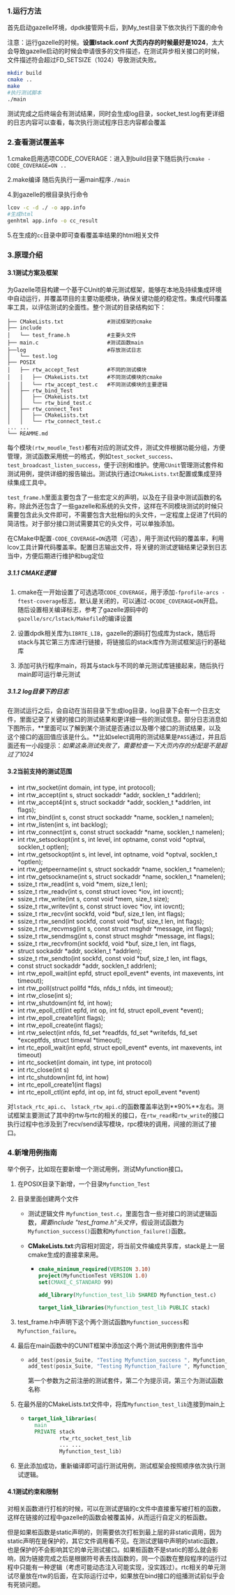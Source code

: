 ### 1.运行方法

首先启动gazelle环境，dpdk接管网卡后，到My_test目录下依次执行下面的命令

注意：运行gazelle的时候。**设置lstack.conf 大页内存的时候最好是1024**，太大会导致gazelle启动的时候会申请很多的文件描述，在测试异步相关接口的时候，文件描述符会超过FD_SETSIZE（1024）导致测试失败。

```bash
mkdir build
cmake ..
make
#执行测试脚本
./main
```

测试完成之后终端会有测试结果，同时会生成log目录，socket_test.log有更详细的日志内容可以查看，每次执行测试程序日志内容都会覆盖

### 2.查看测试覆盖率 

1.cmake启用选项CODE_COVERAGE：进入到build目录下随后执行`cmake -CODE_COVERAGE=ON ..` 

2.make编译 随后先执行一遍main程序`./main`

4.到gazelle的根目录执行命令

```bash
lcov -c -d ./ -o app.info
#生成html
genhtml app.info -o cc_result
```

5.在生成的`cc`目录中即可查看覆盖率结果的html相关文件

### 3.原理介绍

#### 3.1测试方案及框架

​	为Gazelle项目构建一个基于CUnit的单元测试框架，能够在本地及持续集成环境中自动运行，并覆盖项目的主要功能模块，确保关键功能的稳定性。集成代码覆盖率工具，以评估测试的全面性。整个测试的目录结构如下：

```
├── CMakeLists.txt				#测试框架的cmake
├── include
│   └── test_frame.h			#主要头文件
├── main.c						#测试函数main
├──log							#存放测试日志
│   └── test.log
├── POSIX
│   ├── rtw_accept_Test			#不同的测试模块
│   │   ├── CMakeLists.txt		#不同测试模块的cmake
│   │   └── rtw_accept_test.c	#不同测试模块的主要逻辑
│   ├── rtw_bind_Test
│   │   ├── CMakeLists.txt
│   │   └── rtw_bind_test.c
│   ├── rtw_connect_Test
│   │   ├── CMakeLists.txt
│   │   └── rtw_connect_test.c
... ...
└── REAMME.md
```

​	每个模块`(rtw_moudle_Test)`都有对应的测试文件，测试文件根据功能分组，方便管理，测试函数采用统一的格式，例如`test_socket_success`、`test_broadcast_listen_success`，便于识别和维护。使用`CUnit`管理测试套件和测试用例，提供详细的报告输出。测试执行通过`CMakeLists.txt`配置或集成至持续集成工具中。

​	`test_frame.h`里面主要包含了一些宏定义的声明，以及在子目录中测试函数的名称，除此外还包含了一些gazelle和系统的头文件，这样在不同模块测试的时候只需要包含此头文件即可，不需要包含大批相似的头文件，一定程度上促进了代码的简洁性。对于部分接口测试需要其它的头文件，可以单独添加。

​	在CMake中配置`-CODE_COVERAGE=ON`选项（可选），用于测试代码的覆盖率，利用lcov工具计算代码覆盖率。配置日志输出文件，将关键的测试逻辑结果记录到日志当中，方便后期进行维护和bug定位

##### 3.1.1 CMAKE逻辑

1. cmake在一开始设置了可选选项`CODE_COVERAGE`，用于添加`-fprofile-arcs -ftest-coverage`标志，默认是关闭的，可以通过`-DCODE_COVERAGE=ON`开启。随后设置相关编译标志，参考了gazelle源码中的`gazelle/src/lstack/Makefile`的编译设置

2. 设置dpdk相关库为`LIBRTE_LIB`，gazelle的源码打包成库为stack，随后将stack与其它第三方库进行链接，将链接后的stack库作为测试框架运行的基础库

3. 添加可执行程序main，将其与stack与不同的单元测试库链接起来，随后执行main即可运行单元测试

##### 3.1.2 log目录下的日志

​	在测试运行之后，会自动在当前目录下生成log目录，log目录下会有一个日志文件，里面记录了关键的接口的测试结果和更详细一些的测试信息。部分日志消息如下图所示，**里面可以了解到某个测试是否通过以及哪个接口的测试结果，以及这个接口的返回值应该是什么。**比如select调用的测试结果是`PASS`通过，并且后面还有一小段提示：*如果这条测试失败了，需要检查一下大页内存的分配是不是超过了1024*

#### 3.2当前支持的测试范围

- int rtw_socket(int domain, int type, int protocol);
- int rtw_accept(int s, struct sockaddr *addr, socklen_t *addrlen);
- int rtw_accept4(int s, struct sockaddr *addr, socklen_t *addrlen, int flags);
- int rtw_bind(int s, const struct sockaddr *name, socklen_t namelen);
- int rtw_listen(int s, int backlog);
- int rtw_connect(int s, const struct sockaddr *name, socklen_t namelen);
- int rtw_setsockopt(int s, int level, int optname, const void *optval, socklen_t optlen);
- int rtw_getsockopt(int s, int level, int optname, void *optval, socklen_t *optlen);
- int rtw_getpeername(int s, struct sockaddr *name, socklen_t *namelen);
- int rtw_getsockname(int s, struct sockaddr *name, socklen_t *namelen);
- ssize_t rtw_read(int s, void *mem, size_t len);
- ssize_t rtw_readv(int s, const struct iovec *iov, int iovcnt);
- ssize_t rtw_write(int s, const void *mem, size_t size);
- ssize_t rtw_writev(int s, const struct iovec *iov, int iovcnt);
- ssize_t rtw_recv(int sockfd, void *buf, size_t len, int flags);
- ssize_t rtw_send(int sockfd, const void *buf, size_t len, int flags);
- ssize_t rtw_recvmsg(int s, const struct msghdr *message, int flags);
- ssize_t rtw_sendmsg(int s, const struct msghdr *message, int flags);
- ssize_t rtw_recvfrom(int sockfd, void *buf, size_t len, int flags,
- struct sockaddr *addr, socklen_t *addrlen);
- ssize_t rtw_sendto(int sockfd, const void *buf, size_t len, int flags,
- const struct sockaddr *addr, socklen_t addrlen);
- int rtw_epoll_wait(int epfd, struct epoll_event* events, int maxevents, int timeout);
- int rtw_poll(struct pollfd *fds, nfds_t nfds, int timeout);
- int rtw_close(int s);
- int rtw_shutdown(int fd, int how);
- int rtw_epoll_ctl(int epfd, int op, int fd, struct epoll_event *event);
- int rtw_epoll_create1(int flags);
- int rtw_epoll_create(int flags);
- int rtw_select(int nfds, fd_set *readfds, fd_set *writefds, fd_set *exceptfds, struct timeval *timeout);
- int rtc_epoll_wait(int epfd, struct epoll_event* events, int maxevents, int timeout)
- int rtc_socket(int domain, int type, int protocol)
- int rtc_close(int s)
- int rtc_shutdown(int fd, int how)
- int rtc_epoll_create1(int flags)
- int rtc_epoll_ctl(int epfd, int op, int fd, struct epoll_event *event)

对`lstack_rtc_api.c`、 `lstack_rtw_api.c`的函数覆盖率达到**90%**左右。测试框架主要测试了其中的rtw与rtc的相关的接口，在`rtw_read`和`rtw_write`的接口执行过程中也涉及到了recv/send读写模块，rpc模块的调用，间接的测试了接口。

### 4.新增用例指南

举个例子，比如现在要新增一个测试用例，测试Myfunction接口。

1. 在POSIX目录下新增，一个目录`Myfunction_Test`

2. 目录里面创建两个文件

   - 测试逻辑文件 `Myfunction_test.c`，里面包含一些对接口的测试逻辑函数，*需要include "test_frame.h"头文件*，假设测试函数为`Myfunction_success()`函数和`Myfunction_failure()`函数。

   - **CMakeLists.txt**:内容相对固定，将当前文件编成共享库，stack是上一层cmake生成的直接拿来用。

     - ```cmake
       cmake_minimum_required(VERSION 3.10)
       project(MyfunctionTest VERSION 1.0)
       set(CMAKE_C_STANDARD 99)
       
       add_library(Myfunction_test_lib SHARED Myfunction_test.c)
       
       target_link_libraries(Myfunction_test_lib PUBLIC stack)
       
       ```

3. test_frame.h中声明下这个两个测试函数`Myfunction_success`和`Myfunction_failure`。

4. 最后在main函数中的CUNIT框架中添加这个两个测试用例到套件当中

   - ```c
     add_test(posix_Suite, "Testing Myfunction_success ", Myfunction_success);
     add_test(posix_Suite, "Testing Myfunction_failure ", Myfunction_failure);
     ```

     第一个参数为之前注册的测试套件，第二个为提示词，第三个为测试函数名称

5. 在最外层的CMakeLists.txt文件中，将库`Myfunction_test_lib`连接到main上

   - ```cmake
     target_link_libraries(
       main
       PRIVATE stack
               rtw_rtc_socket_test_lib
               ... ...
               Myfunction_test_lib)
     ```

     

6. 至此添加成功，重新编译即可运行测试用例，测试框架会按照顺序依次执行测试逻辑。

#### 4.1测试约束和限制

​	对相关函数进行打桩的时候，可以在测试逻辑的c文件中直接重写被打桩的函数，这样在链接的过程中gazelle的函数会被覆盖掉，从而运行自定义的桩函数。

​	但是如果桩函数是static声明的，则需要依次打桩到最上层的非static调用，因为static声明在是保护的，其它文件调用看不见。在测试逻辑中声明的static函数，也是保护的不会影响其它的单元测试接口。如果桩函数不是static的那么就会影响，因为链接完成之后是根据符号表去找函数的，同一个函数在整段程序的运行过程中只能有一种逻辑（考虑可能动态注入可能实现，没实践过）。rtc相关的单元测试尽量放在rtw的后面，在实际运行过中，如果放在bind接口的组播测试前似乎会有死锁问题。
